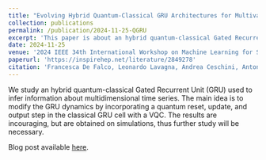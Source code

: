 ```yaml
---
title: "Evolving Hybrid Quantum-Classical GRU Architectures for Multivariate Time Series"
collection: publications
permalink: /publication/2024-11-25-QGRU
excerpt: 'This paper is about an hybrid quantum-classical Gated Recurrent Unit used to infer information about multidimensional time series and has its companion blog post [here](https://lavagnaleo.wordpress.com/2024/11/25/evolving-hybrid-quantum-classical-gru-architectures-for-multivariate-time-series/).'
date: 2024-11-25
venue: '2024 IEEE 34th International Workshop on Machine Learning for Signal Processing (MLSP)'
paperurl: 'https://inspirehep.net/literature/2849278'
citation: 'Francesca De Falco, Leonardo Lavagna, Andrea Ceschini, Antonello Rosato, Massimo Panella: Evolving Hybrid Quantum-Classical GRU Architectures for Multivariate Time Series, in the 2024 IEEE 34th International Workshop on Machine Learning for Signal Processing (MLSP).'
---
```

We study an hybrid quantum-classical Gated Recurrent Unit (GRU) used to infer information about multidimensional time series. The main idea is to modify the GRU dynamics by incorporating a quantum reset, update, and output step in the classical GRU cell with a VQC. The results are incouraging, but are obtained on simulations, thus further study will be necessary.

Blog post available [here](https://lavagnaleo.wordpress.com/2024/11/25/evolving-hybrid-quantum-classical-gru-architectures-for-multivariate-time-series/).
